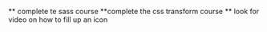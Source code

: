 ** complete te sass course
**complete the css transform course
** look for video on how to fill up an icon 